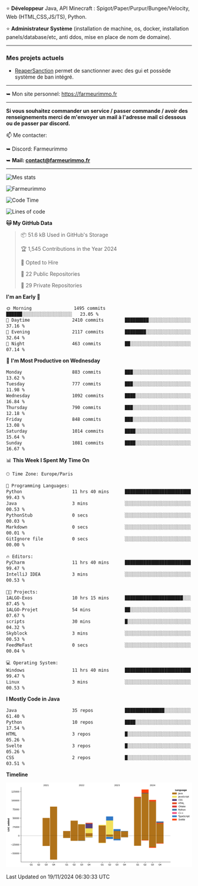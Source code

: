 ⭐ **Développeur** Java, API Minecraft : Spigot/Paper/Purpur/Bungee/Velocity, Web (HTML,CSS,JS/TS), Python.

⭐ **Administrateur Système** (installation de machine, os, docker, installation panels/database/etc, anti ddos, mise en place de nom de domaine).

---

### Mes projets actuels
- [ReaperSanction](https://www.spigotmc.org/resources/reapersanction.89580/) permet de sanctionner avec des gui et possède système de ban intégré.

---

➥ Mon site personnel: https://farmeurimmo.fr

---

**Si vous souhaitez commander un service / passer commande / avoir des renseignements merci de m'envoyer un mail à l'adresse mail ci dessous ou de passer par discord.**

📫 Me contacter:
 
   ➥ Discord: Farmeurimmo
   
   ➥ **Mail: contact@farmeurimmo.fr**

---

![Mes stats](https://github-readme-stats.farmeurimmo.fr/api?username=Farmeurimmo&count_private=true&show_icons=true&theme=radical)

<img src="https://komarev.com/ghpvc/?username=Farmeurimmo" alt="Farmeurimmo" />

<!--START_SECTION:waka-->
![Code Time](http://img.shields.io/badge/Code%20Time-1%2C666%20hrs%2011%20mins-blue)

![Lines of code](https://img.shields.io/badge/From%20Hello%20World%20I%27ve%20Written-757.7%20thousand%20lines%20of%20code-blue)

**🐱 My GitHub Data** 

> 📦 51.6 kB Used in GitHub's Storage 
 > 
> 🏆 1,545 Contributions in the Year 2024
 > 
> 💼 Opted to Hire
 > 
> 📜 22 Public Repositories 
 > 
> 🔑 29 Private Repositories 
 > 
**I'm an Early 🐤** 

```text
🌞 Morning                1495 commits        ██████░░░░░░░░░░░░░░░░░░░   23.05 % 
🌆 Daytime                2410 commits        █████████░░░░░░░░░░░░░░░░   37.16 % 
🌃 Evening                2117 commits        ████████░░░░░░░░░░░░░░░░░   32.64 % 
🌙 Night                  463 commits         ██░░░░░░░░░░░░░░░░░░░░░░░   07.14 % 
```
📅 **I'm Most Productive on Wednesday** 

```text
Monday                   883 commits         ███░░░░░░░░░░░░░░░░░░░░░░   13.62 % 
Tuesday                  777 commits         ███░░░░░░░░░░░░░░░░░░░░░░   11.98 % 
Wednesday                1092 commits        ████░░░░░░░░░░░░░░░░░░░░░   16.84 % 
Thursday                 790 commits         ███░░░░░░░░░░░░░░░░░░░░░░   12.18 % 
Friday                   848 commits         ███░░░░░░░░░░░░░░░░░░░░░░   13.08 % 
Saturday                 1014 commits        ████░░░░░░░░░░░░░░░░░░░░░   15.64 % 
Sunday                   1081 commits        ████░░░░░░░░░░░░░░░░░░░░░   16.67 % 
```


📊 **This Week I Spent My Time On** 

```text
🕑︎ Time Zone: Europe/Paris

💬 Programming Languages: 
Python                   11 hrs 40 mins      █████████████████████████   99.43 % 
Java                     3 mins              ░░░░░░░░░░░░░░░░░░░░░░░░░   00.53 % 
PythonStub               0 secs              ░░░░░░░░░░░░░░░░░░░░░░░░░   00.03 % 
Markdown                 0 secs              ░░░░░░░░░░░░░░░░░░░░░░░░░   00.01 % 
GitIgnore file           0 secs              ░░░░░░░░░░░░░░░░░░░░░░░░░   00.00 % 

🔥 Editors: 
PyCharm                  11 hrs 40 mins      █████████████████████████   99.47 % 
IntelliJ IDEA            3 mins              ░░░░░░░░░░░░░░░░░░░░░░░░░   00.53 % 

🐱‍💻 Projects: 
1ALGO-Exos               10 hrs 15 mins      ██████████████████████░░░   87.45 % 
1ALGO-Projet             54 mins             ██░░░░░░░░░░░░░░░░░░░░░░░   07.67 % 
scripts                  30 mins             █░░░░░░░░░░░░░░░░░░░░░░░░   04.32 % 
Skyblock                 3 mins              ░░░░░░░░░░░░░░░░░░░░░░░░░   00.53 % 
FeedMeFast               0 secs              ░░░░░░░░░░░░░░░░░░░░░░░░░   00.04 % 

💻 Operating System: 
Windows                  11 hrs 40 mins      █████████████████████████   99.47 % 
Linux                    3 mins              ░░░░░░░░░░░░░░░░░░░░░░░░░   00.53 % 
```

**I Mostly Code in Java** 

```text
Java                     35 repos            ███████████████░░░░░░░░░░   61.40 % 
Python                   10 repos            ████░░░░░░░░░░░░░░░░░░░░░   17.54 % 
HTML                     3 repos             █░░░░░░░░░░░░░░░░░░░░░░░░   05.26 % 
Svelte                   3 repos             █░░░░░░░░░░░░░░░░░░░░░░░░   05.26 % 
CSS                      2 repos             █░░░░░░░░░░░░░░░░░░░░░░░░   03.51 % 
```



**Timeline**

![Lines of Code chart](https://raw.githubusercontent.com/Farmeurimmo/Farmeurimmo/main/assets/bar_graph.png)


 Last Updated on 19/11/2024 06:30:33 UTC
<!--END_SECTION:waka-->

